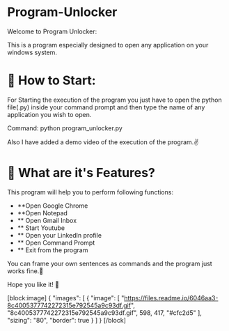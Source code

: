 # Program-Unlocker

Welcome to Program Unlocker:


This is a program especially designed to open any application on your windows system.

# 📝 How to Start:

For Starting the execution of the program you just have to open the python file(.py) inside your command prompt and then type the name of any application you wish to open. 

Command: python program_unlocker.py

Also I have added a demo video of the execution of the program.✌️

# 🚦 What are it's Features?

This program will help you to perform following functions:

  *  **Open Google Chrome
  * **Open Notepad
  * ** Open Gmail Inbox
  * ** Start Youtube
  * ** Open your LinkedIn profile
  * ** Open Command Prompt
  * ** Exit from the program

You can frame your own sentences as commands and the program just works fine.🥰

Hope you like it! 💙 
 

[block:image]
{
  "images": [
    {
      "image": [
        "https://files.readme.io/6046aa3-8c4005377742272315e792545a9c93df.gif",
        "8c4005377742272315e792545a9c93df.gif",
        598,
        417,
        "#cfc2d5"
      ],
      "sizing": "80",
      "border": true
    }
  ]
}
[/block]
